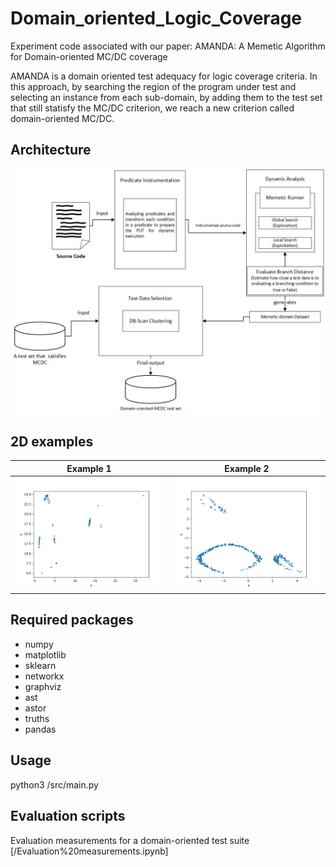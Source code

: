 # Domain_oriented_Logic_Coverage

Experiment code associated with our paper:
AMANDA: A Memetic Algorithm for Domain-oriented MC/DC coverage

AMANDA is a domain oriented test adequacy for logic coverage criteria. In this approach, by searching the region of the program under test and selecting an instance from each sub-domain, by adding them to the test set that still statisfy the MC/DC criterion, we reach a new criterion called domain-oriented MC/DC.

## Architecture
![alt text](/AMANDA_diagram.jpg)

## 2D examples
Example 1                                        |  Example 2
:-----------------------------------------------:|:-----------------------------------------------:
![Alt text](/ex1.gif)                            |  ![Alt text](/ex2.gif)


## Required packages
- numpy
- matplotlib
- sklearn
- networkx
- graphviz
- ast
- astor
- truths
- pandas

## Usage
python3 /src/main.py

## Evaluation scripts
Evaluation measurements for a domain-oriented test suite [/Evaluation%20measurements.ipynb]

